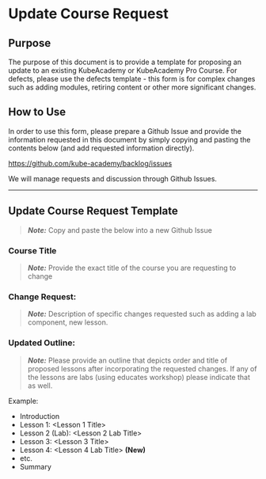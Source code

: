 # Update Course Request

## Purpose
The purpose of this document is to provide a template for proposing an update to an existing KubeAcademy or KubeAcademy Pro Course. For defects, please use the defects template - this form is for complex changes such as adding modules, retiring content or other more significant changes.

## How to Use
In order to use this form, please prepare a Github Issue and provide the information requested in this document by simply copying and pasting the contents below (and add requested information directly).

https://github.com/kube-academy/backlog/issues

We will manage requests and discussion through Github Issues.

---

## Update Course Request Template
> _**Note:**_ Copy and paste the below into a new Github Issue

### Course Title
> _**Note:**_ Provide the exact title of the course you are requesting to change

### Change Request:
> _**Note:**_ Description of specific changes requested such as adding a lab component, new lesson.

### Updated Outline:
> _**Note:**_ Please provide an outline that depicts order and title of proposed lessons after incorporating the requested changes. If any of the lessons are labs (using educates workshop) please indicate that as well.

Example:
- Introduction
- Lesson 1: <Lesson 1 Title>
- Lesson 2 (Lab): <Lesson 2 Lab Title> 
- Lesson 3: <Lesson 3 Title>
- Lesson 4: <Lesson 4 Lab Title> **(New)**
- etc.
- Summary